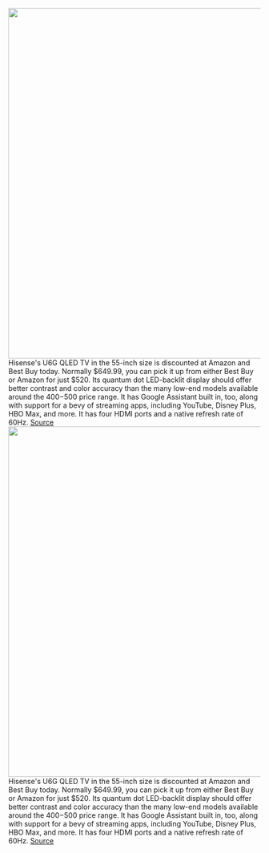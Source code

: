 <img src='https://cdn.vox-cdn.com/thumbor/-B0o1iNfa3aqEXTCp7SNrk3IPUs=/0x0:1800x1200/1200x800/filters:focal(756x456:1044x744)/cdn.vox-cdn.com/uploads/chorus_image/image/69936667/hisenseu6g.0.jpg' width='700px' /><br/>
Hisense's U6G QLED TV in the 55-inch size is discounted at Amazon and Best Buy today. Normally $649.99, you can pick it up from either Best Buy or Amazon for just $520. Its quantum dot LED-backlit display should offer better contrast and color accuracy than the many low-end models available around the $400-$500 price range. It has Google Assistant built in, too, along with support for a bevy of streaming apps, including YouTube, Disney Plus, HBO Max, and more. It has four HDMI ports and a native refresh rate of 60Hz.
<a href='https://www.theverge.com/good-deals/2021/10/1/22703978/hisense-4k-qled-tv-magsafe-apple-amazon-best-buy-deals'> Source <a/><img src='https://cdn.vox-cdn.com/thumbor/-B0o1iNfa3aqEXTCp7SNrk3IPUs=/0x0:1800x1200/1200x800/filters:focal(756x456:1044x744)/cdn.vox-cdn.com/uploads/chorus_image/image/69936667/hisenseu6g.0.jpg' width='700px' /><br/>
Hisense's U6G QLED TV in the 55-inch size is discounted at Amazon and Best Buy today. Normally $649.99, you can pick it up from either Best Buy or Amazon for just $520. Its quantum dot LED-backlit display should offer better contrast and color accuracy than the many low-end models available around the $400-$500 price range. It has Google Assistant built in, too, along with support for a bevy of streaming apps, including YouTube, Disney Plus, HBO Max, and more. It has four HDMI ports and a native refresh rate of 60Hz.
<a href='https://www.theverge.com/good-deals/2021/10/1/22703978/hisense-4k-qled-tv-magsafe-apple-amazon-best-buy-deals'> Source <a/>